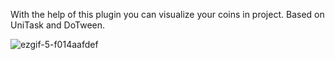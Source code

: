 With the help of this plugin you can visualize your coins in project. Based on UniTask and DoTween.

![ezgif-5-f014aafdef](https://github.com/VasylKhreptak/ResourceVisualizer/assets/87577206/dda98f99-1859-4bbd-9640-66d62860ce96)
